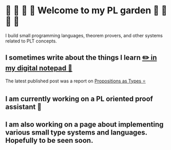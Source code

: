 # :sunflower: :deciduous_tree: :tulip: :blossom: Welcome to my PL garden :rose: :seedling: :hibiscus: :herb:

<!-- I think type systems, type theory, formal logic, proof theory and formal reasoning are really interesting topics. -->
I build small programming languages, theorem provers, and other systems related to PLT concepts.

## I sometimes write about the things I learn [:pencil2: **in my digital notepad** :blue_book:](http://reading.lambdu.li)
The latest published post was a report on [Propositions as Types ⭐](http://reading.lambdu.li/reports/propositions-as-types)

## I am currently working on a PL oriented proof assistant :seedling:

## I am also working on a page about implementing various small type systems and languages. Hopefully to be seen soon.

<!-- ## [You can take a look at my past projects](PROJECTS.md) :herb: :evergreen_tree: -->
